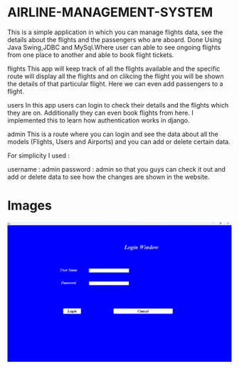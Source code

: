 # AIRLINE-MANAGEMENT-SYSTEM
This is a simple application in which you can manage flights data, see the details about the flights and the passengers who are aboard.
Done Using Java Swing,JDBC and MySql.Where user can able to see ongoing flights from one place to another and able to book flight tickets.

flights
This app will keep track of all the flights available and the specific route will display all the flights and on clikcing the flight you will be shown the details of that particular flight. Here we can even add passengers to a flight.

users
In this app users can login to check their details and the flights which they are on. Additionally they can even book flights from here. I implemented this to learn how authentication works in django.

admin
This is a route where you can login and see the data about all the models (Flights, Users and Airports) and you can add or delete certain data.

For simplicity I used :

username : admin
password : admin
so that you guys can check it out and add or delete data to see how the changes are shown in the website.

# Images
![](Screenshot%202023-04-05%20121115.png)

